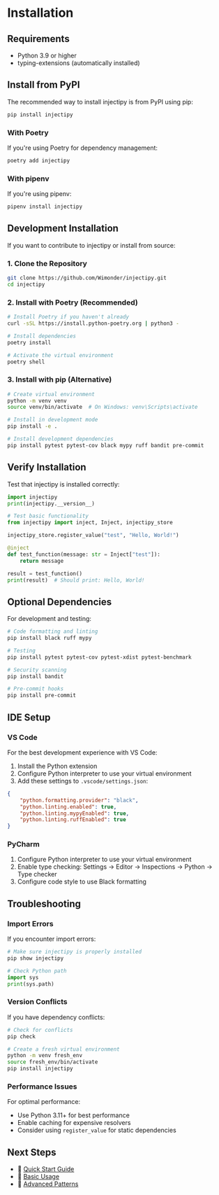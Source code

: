 # Installation

## Requirements

- Python 3.9 or higher
- typing-extensions (automatically installed)

## Install from PyPI

The recommended way to install injectipy is from PyPI using pip:

```bash
pip install injectipy
```

### With Poetry

If you're using Poetry for dependency management:

```bash
poetry add injectipy
```

### With pipenv

If you're using pipenv:

```bash
pipenv install injectipy
```

## Development Installation

If you want to contribute to injectipy or install from source:

### 1. Clone the Repository

```bash
git clone https://github.com/Wimonder/injectipy.git
cd injectipy
```

### 2. Install with Poetry (Recommended)

```bash
# Install Poetry if you haven't already
curl -sSL https://install.python-poetry.org | python3 -

# Install dependencies
poetry install

# Activate the virtual environment
poetry shell
```

### 3. Install with pip (Alternative)

```bash
# Create virtual environment
python -m venv venv
source venv/bin/activate  # On Windows: venv\Scripts\activate

# Install in development mode
pip install -e .

# Install development dependencies
pip install pytest pytest-cov black mypy ruff bandit pre-commit
```

## Verify Installation

Test that injectipy is installed correctly:

```python
import injectipy
print(injectipy.__version__)

# Test basic functionality
from injectipy import inject, Inject, injectipy_store

injectipy_store.register_value("test", "Hello, World!")

@inject
def test_function(message: str = Inject["test"]):
    return message

result = test_function()
print(result)  # Should print: Hello, World!
```

## Optional Dependencies

For development and testing:

```bash
# Code formatting and linting
pip install black ruff mypy

# Testing
pip install pytest pytest-cov pytest-xdist pytest-benchmark

# Security scanning
pip install bandit

# Pre-commit hooks
pip install pre-commit
```

## IDE Setup

### VS Code

For the best development experience with VS Code:

1. Install the Python extension
2. Configure Python interpreter to use your virtual environment
3. Add these settings to `.vscode/settings.json`:

```json
{
    "python.formatting.provider": "black",
    "python.linting.enabled": true,
    "python.linting.mypyEnabled": true,
    "python.linting.ruffEnabled": true
}
```

### PyCharm

1. Configure Python interpreter to use your virtual environment
2. Enable type checking: Settings → Editor → Inspections → Python → Type checker
3. Configure code style to use Black formatting

## Troubleshooting

### Import Errors

If you encounter import errors:

```python
# Make sure injectipy is properly installed
pip show injectipy

# Check Python path
import sys
print(sys.path)
```

### Version Conflicts

If you have dependency conflicts:

```bash
# Check for conflicts
pip check

# Create a fresh virtual environment
python -m venv fresh_env
source fresh_env/bin/activate
pip install injectipy
```

### Performance Issues

For optimal performance:

- Use Python 3.11+ for best performance
- Enable caching for expensive resolvers
- Consider using `register_value` for static dependencies

## Next Steps

- 📖 [Quick Start Guide](quickstart.md)
- 🎯 [Basic Usage](basic-usage.md)
- 🔧 [Advanced Patterns](advanced-patterns.md)
